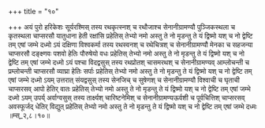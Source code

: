 +++
title = "१०"

+++
अयं पुरो हरिकेशः सूर्यरश्मिस् तस्य रथकृत्स्नश् च रथौजाश्च सेनानीग्रामण्यौ पुञ्जिकस्थला च कृतस्थला चाप्सरसौ यातुधाना हेती रक्षांसि प्रहेतिस् तेभ्यो नमो अस्तु ते नो मृडन्तु ते यं द्विष्मो यश् च नो द्वेष्टि तम् एषां जम्भे दध्मो ऽयं दक्षिणा विश्वकर्मा तस्य रथस्वनश् च रथेचित्रश् च सेनानीग्रामण्यौ मेनका च सहजन्या चाप्सरसौ दङ्क्ष्णवः पशवो हेतिः पौरुषेयो वधः प्रहेतिस् तेभ्यो नमो अस्तु ते नो मृडन्तु ते यं द्विष्मो यश् च नो द्वेष्टि तम् एषां जम्भे दध्मो ऽयं पश्चा विदद्वसुस् तस्य रथप्रोतश् चासमरथश् च सेनानीग्रामण्यव् आम्लोचन्ती च प्रम्लोचन्ती चाप्सरसौ व्याघ्रा हेतिः सर्पाः प्रहेतिस् तेभ्यो नमो अस्तु ते नो मृडन्तु ते यं द्विष्मो यश् च नो द्वेष्टि तम् एषां जम्भे दध्मो ऽयम् उत्तरात् संयद्वसुस् तस्य सेनजिच् च सुषेणश् च सेनानीग्रामण्यौ विश्वाची च घृताची चाप्सरसव् आपो हेतिर् वातः प्रहेतिस् तेभ्यो नमो अस्तु ते नो मृडन्तु ते यं द्विष्मो यश् च नो द्वेष्टि तम् एषां जम्भे दध्मो ऽयम् उपर्य् अर्वाग्वसुस् तस्य तार्क्ष्यश् चारिष्टनेमिश् च सेनानीग्रामण्यऊर्वशी च पूर्वचित्तिश् चाप्सरसव् अवस्फूर्जद् धेतिर् विद्युत् प्रहेतिस् तेभ्यो नमो अस्तु ते नो मृडन्तु ते यं द्विष्मो यश् च नो द्वेष्टि तम् एषां जम्भे दध्मः ॥म्स्_२,८।१०॥  
    
